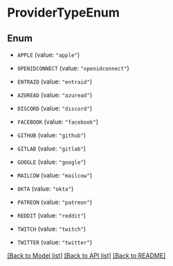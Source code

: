# ProviderTypeEnum

## Enum


* `APPLE` (value: `"apple"`)

* `OPENIDCONNECT` (value: `"openidconnect"`)

* `ENTRAID` (value: `"entraid"`)

* `AZUREAD` (value: `"azuread"`)

* `DISCORD` (value: `"discord"`)

* `FACEBOOK` (value: `"facebook"`)

* `GITHUB` (value: `"github"`)

* `GITLAB` (value: `"gitlab"`)

* `GOOGLE` (value: `"google"`)

* `MAILCOW` (value: `"mailcow"`)

* `OKTA` (value: `"okta"`)

* `PATREON` (value: `"patreon"`)

* `REDDIT` (value: `"reddit"`)

* `TWITCH` (value: `"twitch"`)

* `TWITTER` (value: `"twitter"`)


[[Back to Model list]](../README.md#documentation-for-models) [[Back to API list]](../README.md#documentation-for-api-endpoints) [[Back to README]](../README.md)


